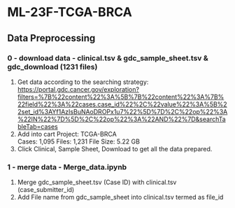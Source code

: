 # ML-23F-TCGA-BRCA

## Data Preprocessing
### 0 - download data - clinical.tsv & gdc_sample_sheet.tsv & gdc_download (1231 files)
1. Get data according to the searching strategy: https://portal.gdc.cancer.gov/exploration?filters=%7B%22content%22%3A%5B%7B%22content%22%3A%7B%22field%22%3A%22cases.case_id%22%2C%22value%22%3A%5B%22set_id%3AYf1AzIsBuNAoDROPx1u7%22%5D%7D%2C%22op%22%3A%22IN%22%7D%5D%2C%22op%22%3A%22AND%22%7D&searchTableTab=cases
2. Add into cart 
Project: TCGA-BRCA	
Cases: 1,095
Files: 1,231
File Size: 5.22 GB	
3. Click Clinical, Sample Sheet, Download to get all the data prepared.


### 1 - merge data - Merge_data.ipynb
1. Merge gdc_sample_sheet.tsv (Case ID) with clinical.tsv (case_submitter_id) 
2. Add File name from gdc_sample_sheet into clinical.tsv termed as file_id
